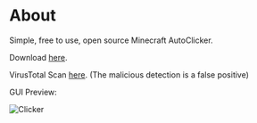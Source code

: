 # About
Simple, free to use, open source Minecraft AutoClicker.

Download [here](https://github.com/bladeskilled/BladeClicker/blob/main/BladeClicker.exe?raw=true).

VirusTotal Scan [here](https://www.virustotal.com/gui/file/f4f63e24753a1d9fc2c1e45bd59f8b1e87ca771a2b750cef595c032a2f7aa525). (The malicious detection is a false positive)

GUI Preview:









![Clicker](https://user-images.githubusercontent.com/109127903/205467848-f43ef093-f5b8-4039-9350-b44b188908fd.png)
